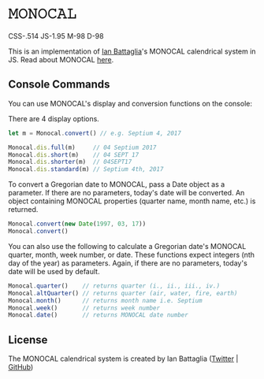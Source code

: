 # &#120444;&#120446;&#120445;&#120446;&#120434;&#120432;&#120443;
CSS-.514 JS-1.95 M-98 D-98

This is an implementation of [Ian Battaglia](https://twitter.com/IanJBattaglia)'s MONOCAL calendrical system in JS. Read about MONOCAL [here](https://monochromatic.co/metachromatic/hub/2017/1/16/monocal-1).

## Console Commands
You can use MONOCAL's display and conversion functions on the console:

There are 4 display options.

```javascript
let m = Monocal.convert() // e.g. Septium 4, 2017

Monocal.dis.full(m)     // 04 Septium 2017
Monocal.dis.short(m)    // 04 SEPT 17
Monocal.dis.shorter(m)  // 04SEPT17
Monocal.dis.standard(m) // Septium 4th, 2017
```

To convert a Gregorian date to MONOCAL, pass a Date object as a parameter. If there are no parameters, today's date will be converted. An object containing MONOCAL properties (quarter name, month name, etc.) is returned.

```javascript
Monocal.convert(new Date(1997, 03, 17))
Monocal.convert()
```

You can also use the following to calculate a Gregorian date's MONOCAL quarter, month, week number, or date. These functions expect integers (nth day of the year) as parameters. Again, if there are no parameters, today's date will be used by default.

```javascript
Monocal.quarter()    // returns quarter (i., ii., iii., iv.)
Monocal.altQuarter() // returns quarter (air, water, fire, earth)
Monocal.month()      // returns month name i.e. Septium
Monocal.week()       // returns week number
Monocal.date()       // returns MONOCAL date number
```

## License
The MONOCAL calendrical system is created by Ian Battaglia ([Twitter](https://twitter.com/IanJBattaglia) | [GitHub](https://github.com/MoreThanLuck))
